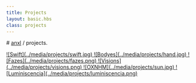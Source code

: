 ```yaml
---
title: Projects
layout: basic.hbs
class: projects
---
```


# [anxl](../index.html) / projects.

<a href="swift.html">
  ![Swift](../media/projects/swift.jpg)
</a>

<a href="bodyes.html">
  ![Bodyes](../media/projects/hand.jpg)
</a>

<a href="fazes.html">
  ![Fazes](../media/projects/fazes.png)
</a>

<a href="visions.html">
  ![Visions](../media/projects/visions.png)
</a>

<a href="oxnhm.html">
  ![OXNHM](../media/projects/sun.jpg)
</a>

<a href="luminiscencia.html">
  ![Luminiscencia](../media/projects/luminiscencia.png)
</a>
